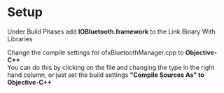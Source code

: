 Setup
===================
Under Build Phases add **IOBluetooth.framework** to the Link Binary With Libraries

Change the compile settings for ofxBluetoothManager.cpp to **Objective-C++**    	
You can do this by clicking on the file and changing the type in the right hand column, or just set the build settings **"Compile Sources As" to Objective-C++**  		
